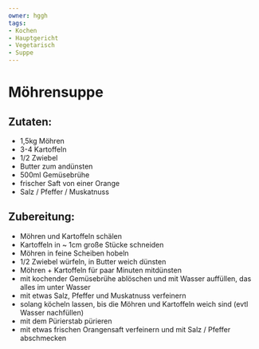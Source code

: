 ```yaml
---
owner: hggh
tags:
- Kochen
- Hauptgericht
- Vegetarisch
- Suppe
---
```

Möhrensuppe
==================================

Zutaten:
---------------
 * 1,5kg Möhren
 * 3-4 Kartoffeln
 * 1/2 Zwiebel
 * Butter zum andünsten
 * 500ml Gemüsebrühe
 * frischer Saft von einer Orange
 * Salz / Pfeffer / Muskatnuss


Zubereitung:
--------------

 - Möhren und Kartoffeln schälen
 - Kartoffeln in ~ 1cm große Stücke schneiden
 - Möhren in feine Scheiben hobeln
 - 1/2 Zwiebel würfeln, in Butter weich dünsten
 - Möhren + Kartoffeln für paar Minuten mitdünsten
 - mit kochender Gemüsebrühe ablöschen und mit Wasser auffüllen, das alles im unter Wasser
 - mit etwas Salz, Pfeffer und Muskatnuss verfeinern
 - solang köcheln lassen, bis die Möhren und Kartoffeln weich sind (evtl Wasser nachfüllen)
 - mit dem Pürierstab pürieren
 - mit etwas frischen Orangensaft verfeinern und mit Salz / Pfeffer abschmecken
 
